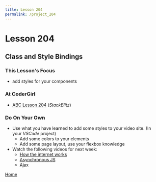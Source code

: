 ```yaml
---
title: Lesson 204
permalink: /project_204
---
```


# Lesson 204

## Class and Style Bindings

### This Lesson's Focus
* add styles for your components

### At CoderGirl
* [ABC Lesson 204](https://stackblitz.io/github/AngularBootCamp/class-and-style-bindings) (_StackBlitz_)

### Do On Your Own

* Use what you have learned to add some styles to your video site. (In your _VSCode_ project)
  * Add some colors to your elements
  * Add some page layout, use your flexbox knowledge
* Watch the following videos for next week:
  * [How the internet works](https://www.youtube.com/watch?v=e4S8zfLdLgQ)
  * [Asynchronous JS](https://www.youtube.com/watch?v=YxWMxJONp7E)
  * [Ajax](https://www.youtube.com/watch?v=h0ZUpPiV1ac)


[Home]( /web_group_cohort/project_track )
